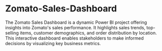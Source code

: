 # Zomato-Sales-Dashboard
The Zomato Sales Dashboard is a dynamic Power BI project offering insights into Zomato's sales performance. It highlights sales trends, top-selling items, customer demographics, and order distribution by location. This interactive dashboard enables stakeholders to make informed decisions by visualizing key business metrics.
